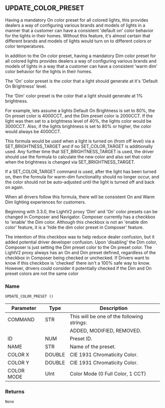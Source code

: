 ## UPDATE\_COLOR\_PRESET

Having a mandatory On color preset for all colored lights, this provides dealers a way of configuring various brands and models of lights in a manner that a customer can have a consistent 'default on' color behavior for the lights in their homes. Without this feature, it's almost certain that different brands and models of lights would turn on to different colors or color temperatures.

In addition to the On color preset, having a mandatory Dim color preset for all colored lights provides dealers a way of configuring various brands and models of lights in a way that a customer can have a consistent 'warm dim' color behavior for the lights in their homes.

The 'On' color preset is the color that a light should generate at it's 'Default On Brightness' level.

The 'Dim' color preset is the color that a light should generate at 1% brightness. 

For example, lets assume a lights Default On Brightness is set to 80%, the On preset color is 4000CCT, and the Dim preset color is 2000CCT. If the light was then set to a brightness level of 40%, the lights color would be 3000CCT. Also, if the lights brightness is set to 80% or higher, the color would always be 4000CCT. 

This formula would be used when a light is turned on (from off level) via a SET\_BRIGHTNESS\_TARGET and if no SET\_COLOR\_TARGET is additionally used. Any further time that SET\_BRIGHTNESS\_TARGET is used, the driver should use the formula to calculate the new color and also set that color when the brightness is changed via SET\_BRIGHTNESS\_TARGET. 

If a SET\_COLOR\_TARGET command is used, after the light has been turned on, then the formula for warm-dim functionality should no longer occur, and the color should not be auto-adjusted until the light is turned off and back on again.

When all drivers follow this formula, there will be consistent On and Warm Dim lighting experiences for customers.


Beginning with 3.3.0, the LightV2 proxy 'Dim' and 'On' color presets can be changed in Composer and Navigator. Composer currently has a checkbox to 'enable' the Dim color. Although this checkbox is not an 'enable dim color' feature, it is a 'hide the dim color preset in Composer' feature. 

The intention of this checkbox was to help reduce dealer confusion, but it added potential driver developer confusion. Upon 'disabling' the Dim color, Composer is just setting the Dim preset color to the On preset color. The LightV2 proxy always has an On and Dim preset defined, regardless of the checkbox in Composer being checked or unchecked. If Drivers want to know if this checkbox is 'checked' there isn't a 100% safe way to know. However, drivers could consider it potentially checked if the Dim and On preset colors are not the same color


### Name

`UPDATE_COLOR_PRESET ()`


| Parameter  | Type   | Description                                |
| ---------- | ------ | ------------------------------------------ |
| COMMAND    | STR    | This will be one of the following strings: |
|            |        | ADDED, MODIFIED, REMOVED.                  |
| ID         | NUM    | Preset ID.                                 |
| NAME       | STR    | Name of the preset.                        |
| COLOR X    | DOUBLE | CIE 1931 Chromaticity Color.               |
| COLOR Y    | DOUBLE | CIE 1931 Chromaticity Color.               |
| COLOR MODE | UInt   | Color Mode (0 Full Color, 1 CCT)           |


### Returns

`None`



